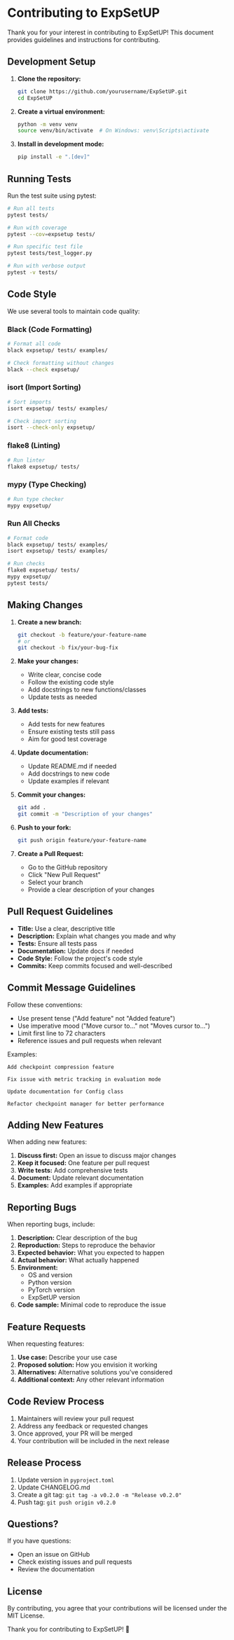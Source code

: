# Contributing to ExpSetUP

Thank you for your interest in contributing to ExpSetUP! This document provides guidelines and instructions for contributing.

## Development Setup

1. **Clone the repository:**
   ```bash
   git clone https://github.com/yourusername/ExpSetUP.git
   cd ExpSetUP
   ```

2. **Create a virtual environment:**
   ```bash
   python -m venv venv
   source venv/bin/activate  # On Windows: venv\Scripts\activate
   ```

3. **Install in development mode:**
   ```bash
   pip install -e ".[dev]"
   ```

## Running Tests

Run the test suite using pytest:

```bash
# Run all tests
pytest tests/

# Run with coverage
pytest --cov=expsetup tests/

# Run specific test file
pytest tests/test_logger.py

# Run with verbose output
pytest -v tests/
```

## Code Style

We use several tools to maintain code quality:

### Black (Code Formatting)

```bash
# Format all code
black expsetup/ tests/ examples/

# Check formatting without changes
black --check expsetup/
```

### isort (Import Sorting)

```bash
# Sort imports
isort expsetup/ tests/ examples/

# Check import sorting
isort --check-only expsetup/
```

### flake8 (Linting)

```bash
# Run linter
flake8 expsetup/ tests/
```

### mypy (Type Checking)

```bash
# Run type checker
mypy expsetup/
```

### Run All Checks

```bash
# Format code
black expsetup/ tests/ examples/
isort expsetup/ tests/ examples/

# Run checks
flake8 expsetup/ tests/
mypy expsetup/
pytest tests/
```

## Making Changes

1. **Create a new branch:**
   ```bash
   git checkout -b feature/your-feature-name
   # or
   git checkout -b fix/your-bug-fix
   ```

2. **Make your changes:**
   - Write clear, concise code
   - Follow the existing code style
   - Add docstrings to new functions/classes
   - Update tests as needed

3. **Add tests:**
   - Add tests for new features
   - Ensure existing tests still pass
   - Aim for good test coverage

4. **Update documentation:**
   - Update README.md if needed
   - Add docstrings to new code
   - Update examples if relevant

5. **Commit your changes:**
   ```bash
   git add .
   git commit -m "Description of your changes"
   ```

6. **Push to your fork:**
   ```bash
   git push origin feature/your-feature-name
   ```

7. **Create a Pull Request:**
   - Go to the GitHub repository
   - Click "New Pull Request"
   - Select your branch
   - Provide a clear description of your changes

## Pull Request Guidelines

- **Title:** Use a clear, descriptive title
- **Description:** Explain what changes you made and why
- **Tests:** Ensure all tests pass
- **Documentation:** Update docs if needed
- **Code Style:** Follow the project's code style
- **Commits:** Keep commits focused and well-described

## Commit Message Guidelines

Follow these conventions:

- Use present tense ("Add feature" not "Added feature")
- Use imperative mood ("Move cursor to..." not "Moves cursor to...")
- Limit first line to 72 characters
- Reference issues and pull requests when relevant

Examples:
```
Add checkpoint compression feature

Fix issue with metric tracking in evaluation mode

Update documentation for Config class

Refactor checkpoint manager for better performance
```

## Adding New Features

When adding new features:

1. **Discuss first:** Open an issue to discuss major changes
2. **Keep it focused:** One feature per pull request
3. **Write tests:** Add comprehensive tests
4. **Document:** Update relevant documentation
5. **Examples:** Add examples if appropriate

## Reporting Bugs

When reporting bugs, include:

1. **Description:** Clear description of the bug
2. **Reproduction:** Steps to reproduce the behavior
3. **Expected behavior:** What you expected to happen
4. **Actual behavior:** What actually happened
5. **Environment:**
   - OS and version
   - Python version
   - PyTorch version
   - ExpSetUP version
6. **Code sample:** Minimal code to reproduce the issue

## Feature Requests

When requesting features:

1. **Use case:** Describe your use case
2. **Proposed solution:** How you envision it working
3. **Alternatives:** Alternative solutions you've considered
4. **Additional context:** Any other relevant information

## Code Review Process

1. Maintainers will review your pull request
2. Address any feedback or requested changes
3. Once approved, your PR will be merged
4. Your contribution will be included in the next release

## Release Process

1. Update version in `pyproject.toml`
2. Update CHANGELOG.md
3. Create a git tag: `git tag -a v0.2.0 -m "Release v0.2.0"`
4. Push tag: `git push origin v0.2.0`

## Questions?

If you have questions:

- Open an issue on GitHub
- Check existing issues and pull requests
- Review the documentation

## License

By contributing, you agree that your contributions will be licensed under the MIT License.

Thank you for contributing to ExpSetUP! 🎉
